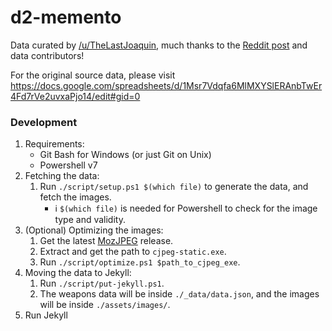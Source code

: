 # d2-memento

Data curated by [/u/TheLastJoaquin](https://www.reddit.com/user/TheLastJoaquin), much thanks to the [Reddit post](https://www.reddit.com/r/DestinyTheGame/comments/twzs6e/a_few_days_ago_i_started_cataloguing_the_memento/) and data contributors!

For the original source data, please visit https://docs.google.com/spreadsheets/d/1Msr7Vdqfa6MlMXYSlERAnbTwEr4Fd7rVe2uvxaPjo14/edit#gid=0

### Development

1. Requirements:
    - Git Bash for Windows (or just Git on Unix)
    - Powershell v7
1. Fetching the data:
    1. Run `./script/setup.ps1 $(which file)` to generate the data, and fetch the images.
        - ℹ `$(which file)` is needed for Powershell to check for the image type and validity.
1. (Optional) Optimizing the images:
    1. Get the latest [MozJPEG](https://github.com/mozilla/mozjpeg) release.
    1. Extract and get the path to `cjpeg-static.exe`.
    1. Run `./script/optimize.ps1 $path_to_cjpeg_exe`.
1. Moving the data to Jekyll:
    1. Run `./script/put-jekyll.ps1`.
    1. The weapons data will be inside `./_data/data.json`, and the images will be inside `./assets/images/`.
1. Run Jekyll
